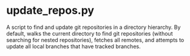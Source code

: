# update_repos.py

A script to find and update git repositories in a directory hierarchy. By
default, walks the current directory to find git repositories (without
searching for nested repositories), fetches all remotes, and attempts to
update all local branches that have tracked branches.
